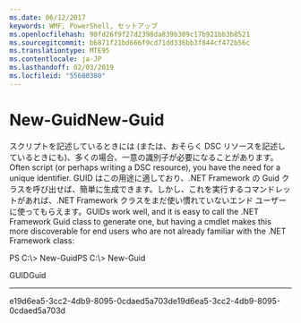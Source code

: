 ```yaml
---
ms.date: 06/12/2017
keywords: WMF, PowerShell, セットアップ
ms.openlocfilehash: 90fd26f9f27d2398da839b309c17b921bb3b8521
ms.sourcegitcommit: b6871f21bd666f9cd71dd336bb3f844cf472b56c
ms.translationtype: MTE95
ms.contentlocale: ja-JP
ms.lasthandoff: 02/03/2019
ms.locfileid: "55680380"
---
```

# <a name="new-guid"></a><span data-ttu-id="25207-102">New-Guid</span><span class="sxs-lookup"><span data-stu-id="25207-102">New-Guid</span></span>
<span data-ttu-id="25207-103">スクリプトを記述しているときには (または、おそらく DSC リソースを記述しているときにも)、多くの場合、一意の識別子が必要になることがあります。</span><span class="sxs-lookup"><span data-stu-id="25207-103">Often script (or perhaps writing a DSC resource), you have the need for a unique identifier.</span></span> <span data-ttu-id="25207-104">GUID はこの用途に適しており、.NET Framework の Guid クラスを呼び出せば、簡単に生成できます。しかし、これを実行するコマンドレットがあれば、.NET Framework クラスをまだ使い慣れていないエンド ユーザーに使ってもらえます。</span><span class="sxs-lookup"><span data-stu-id="25207-104">GUIDs work well, and it is easy to call the .NET Framework Guid class to generate one, but having a cmdlet makes this more discoverable for end users who are not already familiar with the .NET Framework class:</span></span>

<span data-ttu-id="25207-105">PS C:\\&gt; New-Guid</span><span class="sxs-lookup"><span data-stu-id="25207-105">PS C:\\&gt; New-Guid</span></span>

<span data-ttu-id="25207-106">GUID</span><span class="sxs-lookup"><span data-stu-id="25207-106">Guid</span></span>

----

<span data-ttu-id="25207-107">e19d6ea5-3cc2-4db9-8095-0cdaed5a703d</span><span class="sxs-lookup"><span data-stu-id="25207-107">e19d6ea5-3cc2-4db9-8095-0cdaed5a703d</span></span>
